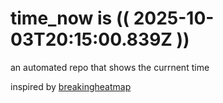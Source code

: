 # time_now is (( 2025-10-03T20:15:00.839Z ))

an automated repo that shows the currnent time

inspired by [breakingheatmap](https://github.com/breakingheatmap/breakingheatmap)